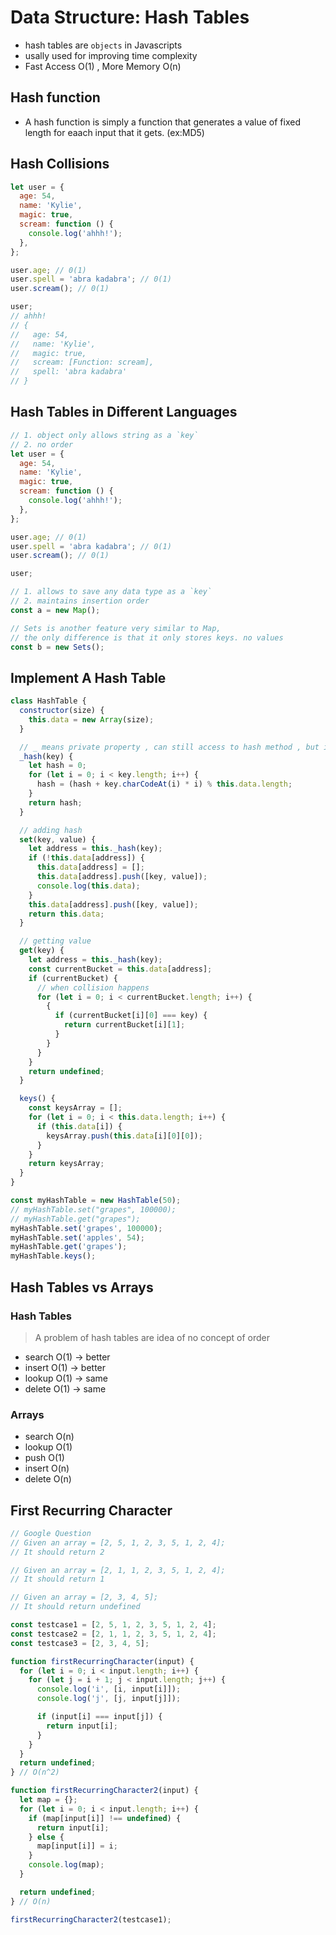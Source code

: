 # Data Structure: Hash Tables

- hash tables are `objects` in Javascripts
- usally used for improving time complexity
- Fast Access O(1) , More Memory O(n)

## Hash function

- A hash function is simply a function that generates a value of fixed length for eaach input that it gets. (ex:MD5)

## Hash Collisions

```js
let user = {
  age: 54,
  name: 'Kylie',
  magic: true,
  scream: function () {
    console.log('ahhh!');
  },
};

user.age; // 0(1)
user.spell = 'abra kadabra'; // 0(1)
user.scream(); // 0(1)

user;
// ahhh!
// {
//   age: 54,
//   name: 'Kylie',
//   magic: true,
//   scream: [Function: scream],
//   spell: 'abra kadabra'
// }
```

## Hash Tables in Different Languages

```js
// 1. object only allows string as a `key`
// 2. no order
let user = {
  age: 54,
  name: 'Kylie',
  magic: true,
  scream: function () {
    console.log('ahhh!');
  },
};

user.age; // 0(1)
user.spell = 'abra kadabra'; // 0(1)
user.scream(); // 0(1)

user;

// 1. allows to save any data type as a `key`
// 2. maintains insertion order
const a = new Map();

// Sets is another feature very similar to Map,
// the only difference is that it only stores keys. no values
const b = new Sets();
```

## Implement A Hash Table

```js
class HashTable {
  constructor(size) {
    this.data = new Array(size);
  }

  // _ means private property , can still access to hash method , but it is a developer standard
  _hash(key) {
    let hash = 0;
    for (let i = 0; i < key.length; i++) {
      hash = (hash + key.charCodeAt(i) * i) % this.data.length;
    }
    return hash;
  }

  // adding hash
  set(key, value) {
    let address = this._hash(key);
    if (!this.data[address]) {
      this.data[address] = [];
      this.data[address].push([key, value]);
      console.log(this.data);
    }
    this.data[address].push([key, value]);
    return this.data;
  }

  // getting value
  get(key) {
    let address = this._hash(key);
    const currentBucket = this.data[address];
    if (currentBucket) {
      // when collision happens
      for (let i = 0; i < currentBucket.length; i++) {
        {
          if (currentBucket[i][0] === key) {
            return currentBucket[i][1];
          }
        }
      }
    }
    return undefined;
  }

  keys() {
    const keysArray = [];
    for (let i = 0; i < this.data.length; i++) {
      if (this.data[i]) {
        keysArray.push(this.data[i][0][0]);
      }
    }
    return keysArray;
  }
}

const myHashTable = new HashTable(50);
// myHashTable.set("grapes", 100000);
// myHashTable.get("grapes");
myHashTable.set('grapes', 100000);
myHashTable.set('apples', 54);
myHashTable.get('grapes');
myHashTable.keys();
```

## Hash Tables vs Arrays

### Hash Tables

> A problem of hash tables are idea of no concept of order

- search O(1) -> better
- insert O(1) -> better
- lookup O(1) -> same
- delete O(1) -> same

### Arrays

- search O(n)
- lookup O(1)
- push O(1)
- insert O(n)
- delete O(n)

## First Recurring Character

```js
// Google Question
// Given an array = [2, 5, 1, 2, 3, 5, 1, 2, 4];
// It should return 2

// Given an array = [2, 1, 1, 2, 3, 5, 1, 2, 4];
// It should return 1

// Given an array = [2, 3, 4, 5];
// It should return undefined

const testcase1 = [2, 5, 1, 2, 3, 5, 1, 2, 4];
const testcase2 = [2, 1, 1, 2, 3, 5, 1, 2, 4];
const testcase3 = [2, 3, 4, 5];

function firstRecurringCharacter(input) {
  for (let i = 0; i < input.length; i++) {
    for (let j = i + 1; j < input.length; j++) {
      console.log('i', [i, input[i]]);
      console.log('j', [j, input[j]]);

      if (input[i] === input[j]) {
        return input[i];
      }
    }
  }
  return undefined;
} // O(n^2)

function firstRecurringCharacter2(input) {
  let map = {};
  for (let i = 0; i < input.length; i++) {
    if (map[input[i]] !== undefined) {
      return input[i];
    } else {
      map[input[i]] = i;
    }
    console.log(map);
  }

  return undefined;
} // O(n)

firstRecurringCharacter2(testcase1);
```
